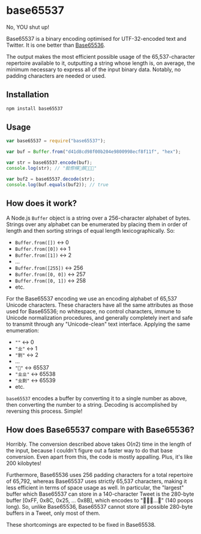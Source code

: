 # base65537

No, YOU shut up!

Base65537 is a binary encoding optimised for UTF-32-encoded text and Twitter. It is one better than [Base65536](https://github.com/ferno/base65536).

The output makes the most efficient possible usage of the 65,537-character repertoire available to it, outputting a string whose length is, on average, the minimum necessary to express all of the input binary data. Notably, no padding characters are needed or used.

## Installation

```bash
npm install base65537
```

## Usage

```js
var base65537 = require("base65537");

var buf = Buffer.from("d41d8cd98f00b204e9800998ecf8f11f", "hex");

var str = base65537.encode(buf); 
console.log(str); // "䯕傺檸𥴏髌𡎱𦸜💩"

var buf2 = base65537.decode(str);
console.log(buf.equals(buf2)); // true
```

## How does it work?

A Node.js `Buffer` object is a string over a 256-character alphabet of bytes. Strings over any alphabet can be enumerated by placing them in order of length and then sorting strings of equal length lexicographically. So:

* `Buffer.from([])` ↔ 0
* `Buffer.from([0])` ↔ 1
* `Buffer.from([1])` ↔ 2
* ...
* `Buffer.from([255])` ↔ 256
* `Buffer.from([0, 0])` ↔ 257
* `Buffer.from([0, 1])` ↔ 258
* etc.

For the Base65537 encoding we use an encoding alphabet of 65,537 Unicode characters. These characters have all the same attributes as those used for Base65536; no whitespace, no control characters, immune to Unicode normalization procedures, and generally completely inert and safe to transmit through any "Unicode-clean" text interface. Applying the same enumeration:

* `""` ↔ 0
* `"㐀"` ↔ 1
* `"㔀"` ↔ 2
* ...
* `"💩"` ↔ 65537
* `"㐀㐀"` ↔ 65538
* `"㐀㔀"` ↔ 65539
* etc.

`base65537` encodes a buffer by converting it to a single number as above, then converting the number to a string. Decoding is accomplished by reversing this process. Simple!

## How does Base65537 compare with Base65536?

Horribly. The conversion described above takes O(*n*<super>2</super>) time in the length of the input, because I couldn't figure out a faster way to do that base conversion. Even apart from this, the code is mostly appalling. Plus, it's like 200 kilobytes!

Furthermore, Base65536 uses 256 padding characters for a total repertoire of 65,792, whereas Base65537 uses strictly 65,537 characters, making it less efficient in terms of space usage as well. In particular, the "largest" buffer which Base65537 can store in a 140-character Tweet is the 280-byte buffer [0xFF, 0x8C, 0x25, ... 0x8B], which encodes to "💩💩💩...💩" (140 poops long). So, unlike Base65536, Base65537 cannot store all possible 280-byte buffers in a Tweet, only most of them.

These shortcomings are expected to be fixed in Base65538.
